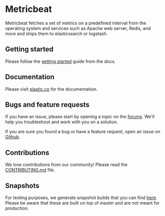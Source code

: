 # Metricbeat

Metricbeat fetches a set of metrics on a predefined interval from the operating system and services such as Apache web server, Redis, and more and ships them to elasticsearch or logstash.

## Getting started

Please follow the [getting started](https://www.elastic.co/guide/en/beats/metricbeat/current/metricbeat-getting-started.html)
guide from the docs.

## Documentation

Please visit [elastic.co](https://www.elastic.co/guide/en/beats/metricbeat/current/index.html)
 for the documentation.

## Bugs and feature requests

If you have an issue, please start by opening a topic on the
[forums](https://discuss.elastic.co/c/beats/metricbeat). We'll help you
troubleshoot and work with you on a solution.

If you are sure you found a bug or have a feature request, open an issue on
[Github](https://github.com/elastic/beats/issues).

## Contributions

We love contributions from our community! Please read the
[CONTRIBUTING.md](../CONTRIBUTING.md) file.

## Snapshots

For testing purposes, we generate snapshot builds that you can find [here](https://beats-nightlies.s3.amazonaws.com/index.html?prefix=metricbeat). Please be aware that these are built on top of master and are not meant for production.
